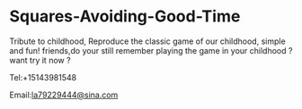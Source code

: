 # Squares-Avoiding-Good-Time

Tribute to childhood, Reproduce the classic game of our childhood, simple and fun!  friends,do your still remember playing the game in your childhood ? want try it now ?

Tel:+15143981548

Email:la79229444@sina.com
